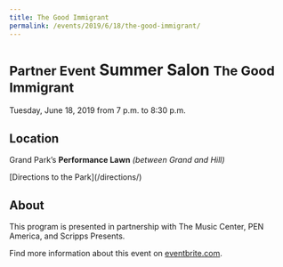 ```yaml
---
title: The Good Immigrant
permalink: /events/2019/6/18/the-good-immigrant/
---
```


<small>Partner Event</small> Summer Salon <small>The Good Immigrant</small>
====================

Tuesday, June 18, 2019 from 7 p.m. to 8:30 p.m.

## Location

Grand Park’s **Performance Lawn** _(between Grand and Hill)_

<p class="action" markdown="1">
[Directions to the Park](/directions/)
</p>

## About

This program is presented in partnership with The Music Center, PEN America, <span class="avoid-break">and Scripps Presents.</span>

Find more information about this event on [eventbrite.com](https://www.eventbrite.com/e/the-good-immigrant-an-evening-of-storytelling-tickets-61544989721?utm_source=wordfly&utm_medium=email&utm_campaign=TheGoodImmigrant&utm_content=version_A).


